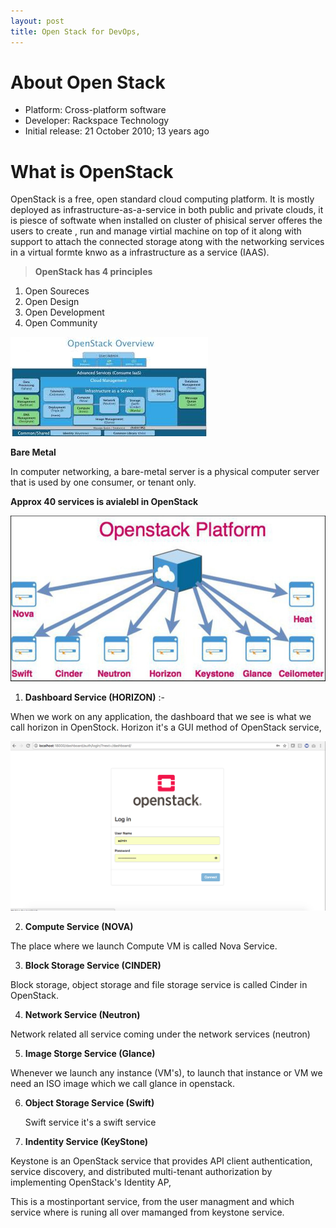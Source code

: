 ```yaml
---
layout: post
title: Open Stack for DevOps,
---
```


# About Open Stack

- Platform: Cross-platform software
- Developer: Rackspace Technology
- Initial release: 21 October 2010; 13 years ago

# What is OpenStack

OpenStack is a free, open standard cloud computing platform. It is mostly deployed as infrastructure-as-a-service in both public and private clouds, 
it is piesce of softwate when installed on cluster of phisical server offeres the users to create , run and manage virtial machine on top of it along with support to attach the connected storage atong with the networking services in a virtual formte knwo as a infrastructure as a service (IAAS).

> **OpenStack has 4 principles**

1. Open Soureces
2. Open Design
3. Open Development
4. Open Community

![This is a OpenStack Images](../images/openstackiamge.jpg)

**Bare Metal**

In computer networking, a bare-metal server is a physical computer server that is used by one consumer, or tenant only.

**Approx 40 services is avialebl in OpenStack**

![This is same service of open stack](../images/servicesofopenstackl.jpg)

1. **Dashboard Service (HORIZON)** :-

 When we work on any application, the dashboard that we see is what we call horizon in OpenStock. Horizon it's a GUI method of OpenStack service,  

![This is image of horizon server GUI](../images/horizonservice.png)


2. **Compute Service (NOVA)** 

The place where we launch Compute VM is called Nova Service.

3. **Block Storage Service (CINDER)**

Block storage, object storage and file storage service is called Cinder in OpenStack.

4. **Network Service (Neutron)**

Network related all service coming under the network services (neutron)

5. **Image Storge Service (Glance)**

Whenever we launch any instance (VM's), to launch that instance or VM we need an ISO image which we call glance in openstack.

6. **Object Storage Service (Swift)**
   
   Swift service it's a swift service

7.  **Indentity Service (KeyStone)**
   
Keystone is an OpenStack service that provides API client authentication, service discovery, and distributed multi-tenant authorization by implementing OpenStack's Identity AP,

This is a mostinportant service, from the user managment and which service where is runing all over mamanged from keystone service.


